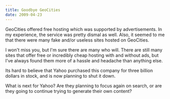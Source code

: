 ```yaml
---
title: Goodbye GeoCities
date: 2009-04-23
---
```

GeoCities offered free hosting which was supported by advertisements. In my experience, the service was pretty dismal as well. Also, it seemed to me that there were many fake and/or useless sites hosted on GeoCities.

I won't miss you, but I'm sure there are many who will. There are still many sites that offer free or incredibly cheap hosting with and without ads, but I've always found them more of a hassle and headache than anything else.

Its hard to believe that Yahoo purchased this company for three billion dollars in stock, and is now planning to shut it down.

What is next for Yahoo? Are they planning to focus again on search, or are they going to continue trying to generate their own content?

